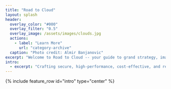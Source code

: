 ```yaml
---
title: "Road to Cloud"
layout: splash
header:
  overlay_color: "#000"
  overlay_filter: "0.5"
  overlay_image: /assets/images/clouds.jpg
  actions:
    - label: "Learn More"
      url: "category-archive"
  caption: "Photo credit: Almir Banjanovic"
excerpt: "Welcome to Road to Cloud -- your guide to grand strategy, imaginative solutions and creative implementations!"
intro:
  - excerpt: "Crafting secure, high-performance, cost-effective, and resilient solutions for your enterprise journey."
---
```


{% include feature_row id="intro" type="center" %}
